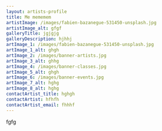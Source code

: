 ```yaml
---
layout: artists-profile
title: Me mememem
artistImage: /images/fabien-bazanegue-531450-unsplash.jpg
artistImage_alt: gfgf
galleryTitle: jgjgjg
galleryDescription: hjhhj
artImage_1: /images/fabien-bazanegue-531450-unsplash.jpg
artImage_1_alt: ghgh
artImage_2: /images/banner-artists.jpg
artImage_3_alt: ghhg
artImage_4: /images/banner-classes.jpg
artImage_5_alt: ghgh
artImage_6: /images/banner-events.jpg
artImage_7_alt: hghg
artImage_8_alt: hghg
contactArtist_title: hghgh
contactArtist: hfhfh
contactArtist_email: fhhhf
---
```

fgfg
